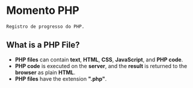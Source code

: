 # Momento PHP
``Registro de progresso do PHP.`` 
## **What is a PHP File?**

- **PHP files** can contain **text**, **HTML**, **CSS**, **JavaScript**, and **PHP code**.  
- **PHP code** is executed on the **server**, and the **result** is returned to the **browser** as plain **HTML**.  
- **PHP files** have the extension **".php"**.  

